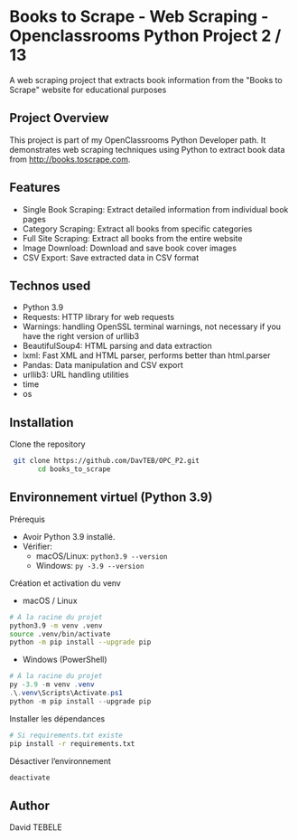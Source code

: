 # Books to Scrape - Web Scraping - Openclassrooms Python Project 2 / 13
A web scraping project that extracts book information from the "Books to Scrape" website for educational purposes

## Project Overview

This project is part of my OpenClassrooms Python Developer path. It demonstrates web scraping techniques using Python to extract book data from http://books.toscrape.com.

## Features

- Single Book Scraping: Extract detailed information from individual book pages
- Category Scraping: Extract all books from specific categories
- Full Site Scraping: Extract all books from the entire website
- Image Download: Download and save book cover images
- CSV Export: Save extracted data in CSV format

## Technos used

- Python 3.9
- Requests: HTTP library for web requests
- Warnings: handling OpenSSL terminal warnings, not necessary if you have the right version of urllib3
- BeautifulSoup4: HTML parsing and data extraction
- lxml: Fast XML and HTML parser, performs better than html.parser
- Pandas: Data manipulation and CSV export
- urllib3: URL handling utilities
- time
- os

## Installation
Clone the repository
 ```bash
  git clone https://github.com/DavTEB/OPC_P2.git
        cd books_to_scrape
 ```

## Environnement virtuel (Python 3.9)

  Prérequis
  - Avoir Python 3.9 installé.
  - Vérifier:
    - macOS/Linux: `python3.9 --version`
    - Windows: `py -3.9 --version`

Création et activation du venv
- macOS / Linux
```bash
# À la racine du projet
python3.9 -m venv .venv
source .venv/bin/activate
python -m pip install --upgrade pip
```

- Windows (PowerShell)
```powershell
# À la racine du projet
py -3.9 -m venv .venv
.\.venv\Scripts\Activate.ps1
python -m pip install --upgrade pip
```

Installer les dépendances
```bash
# Si requirements.txt existe
pip install -r requirements.txt
```

Désactiver l’environnement
```bash
deactivate
```
## Author 
David TEBELE

